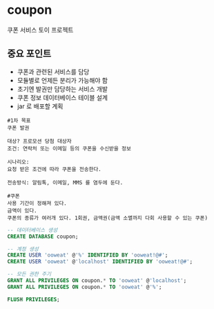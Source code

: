 # coupon
쿠폰 서비스 토이 프로젝트

## 중요 포인트
- 쿠폰과 관련된 서비스를 담당
- 모듈별로 언제든 분리가 가능해야 함
- 초기엔 발권만 담당하는 서비스 개발
- 쿠폰 정보 데이터베이스 테이블 설계
- jar 로 배포할 계획

```
#1차 목표
쿠폰 발권

대상? 프로모션 당첨 대상자
조건: 연락처 또는 이메일 등의 쿠폰을 수신받을 정보

시나리오:
요청 받은 조건에 따라 쿠폰을 전송한다.

전송방식: 알림톡, 이메일, MMS 를 염두에 둔다.

#쿠폰
사용 기간이 정해져 있다.
금액이 있다.
쿠폰의 종류가 여러개 있다. 1회권, 금액권(금액 소멸까지 다회 사용할 수 있는 쿠폰)
```


```SQL
-- 데이터베이스 생성
CREATE DATABASE coupon;

-- 계정 생성
CREATE USER 'ooweat' @'%' IDENTIFIED BY 'ooweat!@#';
CREATE USER 'ooweat' @'localhost' IDENTIFIED BY 'ooweat!@#';

-- 모든 권한 주기
GRANT ALL PRIVILEGES ON coupon.* TO 'ooweat' @'localhost';
GRANT ALL PRIVILEGES ON coupon.* TO 'ooweat' @'%';

FLUSH PRIVILEGES;

```
